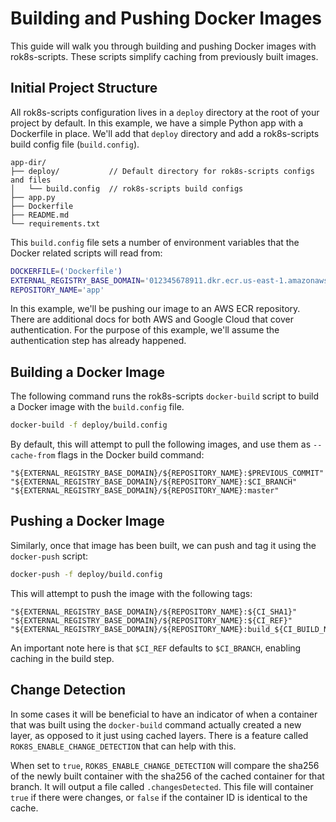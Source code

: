 # Building and Pushing Docker Images
This guide will walk you through building and pushing Docker images with rok8s-scripts. These scripts simplify caching from previously built images.

## Initial Project Structure
All rok8s-scripts configuration lives in a `deploy` directory at the root of your project by default. In this example, we have a simple Python app with a Dockerfile in place. We'll add that `deploy` directory and add a rok8s-scripts build config file (`build.config`).

```plaintext
app-dir/
├── deploy/           // Default directory for rok8s-scripts configs and files
│   └── build.config  // rok8s-scripts build configs
├── app.py
├── Dockerfile
├── README.md
└── requirements.txt
```

This `build.config` file sets a number of environment variables that the Docker related scripts will read from:

```bash
DOCKERFILE=('Dockerfile')
EXTERNAL_REGISTRY_BASE_DOMAIN='012345678911.dkr.ecr.us-east-1.amazonaws.com'
REPOSITORY_NAME='app'
```

In this example, we'll be pushing our image to an AWS ECR repository. There are additional docs for both AWS and Google Cloud that cover authentication. For the purpose of this example, we'll assume the authentication step has already happened.

## Building a Docker Image
The following command runs the rok8s-scripts `docker-build` script to build a Docker image with the `build.config` file.
```bash
docker-build -f deploy/build.config
```

By default, this will attempt to pull the following images, and use them as `--cache-from` flags in the Docker build command:

```
"${EXTERNAL_REGISTRY_BASE_DOMAIN}/${REPOSITORY_NAME}:$PREVIOUS_COMMIT"
"${EXTERNAL_REGISTRY_BASE_DOMAIN}/${REPOSITORY_NAME}:$CI_BRANCH"
"${EXTERNAL_REGISTRY_BASE_DOMAIN}/${REPOSITORY_NAME}:master"
```

## Pushing a Docker Image
Similarly, once that image has been built, we can push and tag it using the `docker-push` script:
```bash
docker-push -f deploy/build.config
```

This will attempt to push the image with the following tags:
```
"${EXTERNAL_REGISTRY_BASE_DOMAIN}/${REPOSITORY_NAME}:${CI_SHA1}"
"${EXTERNAL_REGISTRY_BASE_DOMAIN}/${REPOSITORY_NAME}:${CI_REF}"
"${EXTERNAL_REGISTRY_BASE_DOMAIN}/${REPOSITORY_NAME}:build_${CI_BUILD_NUM}"
```

An important note here is that `$CI_REF` defaults to `$CI_BRANCH`, enabling caching in the build step.

## Change Detection
In some cases it will be beneficial to have an indicator of when a container that was built using the `docker-build` command actually created a new layer, as opposed to it just using cached layers.  There is a feature called `ROK8S_ENABLE_CHANGE_DETECTION` that can help with this.

When set to `true`, `ROK8S_ENABLE_CHANGE_DETECTION` will compare the sha256 of the newly built container with the sha256 of the cached container for that branch.  It will output a file called `.changesDetected`.  This file will container `true` if there were changes, or `false` if the container ID is identical to the cache.
